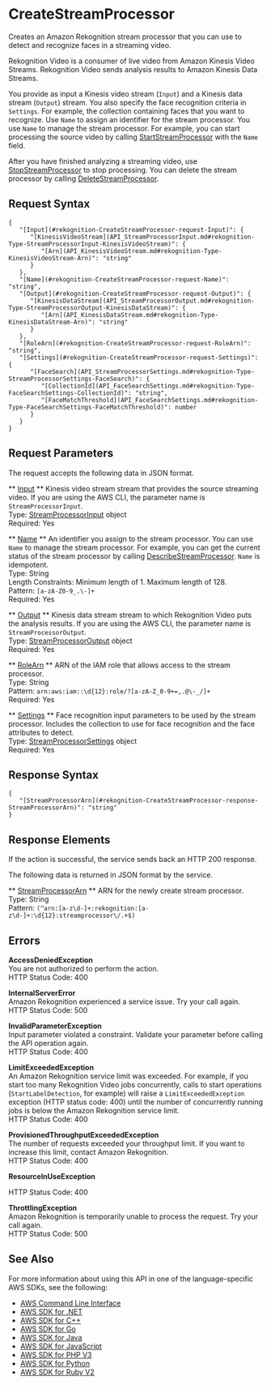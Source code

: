 # CreateStreamProcessor<a name="API_CreateStreamProcessor"></a>

Creates an Amazon Rekognition stream processor that you can use to detect and recognize faces in a streaming video\.

Rekognition Video is a consumer of live video from Amazon Kinesis Video Streams\. Rekognition Video sends analysis results to Amazon Kinesis Data Streams\.

You provide as input a Kinesis video stream \(`Input`\) and a Kinesis data stream \(`Output`\) stream\. You also specify the face recognition criteria in `Settings`\. For example, the collection containing faces that you want to recognize\. Use `Name` to assign an identifier for the stream processor\. You use `Name` to manage the stream processor\. For example, you can start processing the source video by calling [StartStreamProcessor](API_StartStreamProcessor.md) with the `Name` field\. 

After you have finished analyzing a streaming video, use [StopStreamProcessor](API_StopStreamProcessor.md) to stop processing\. You can delete the stream processor by calling [DeleteStreamProcessor](API_DeleteStreamProcessor.md)\.

## Request Syntax<a name="API_CreateStreamProcessor_RequestSyntax"></a>

```
{
   "[Input](#rekognition-CreateStreamProcessor-request-Input)": { 
      "[KinesisVideoStream](API_StreamProcessorInput.md#rekognition-Type-StreamProcessorInput-KinesisVideoStream)": { 
         "[Arn](API_KinesisVideoStream.md#rekognition-Type-KinesisVideoStream-Arn)": "string"
      }
   },
   "[Name](#rekognition-CreateStreamProcessor-request-Name)": "string",
   "[Output](#rekognition-CreateStreamProcessor-request-Output)": { 
      "[KinesisDataStream](API_StreamProcessorOutput.md#rekognition-Type-StreamProcessorOutput-KinesisDataStream)": { 
         "[Arn](API_KinesisDataStream.md#rekognition-Type-KinesisDataStream-Arn)": "string"
      }
   },
   "[RoleArn](#rekognition-CreateStreamProcessor-request-RoleArn)": "string",
   "[Settings](#rekognition-CreateStreamProcessor-request-Settings)": { 
      "[FaceSearch](API_StreamProcessorSettings.md#rekognition-Type-StreamProcessorSettings-FaceSearch)": { 
         "[CollectionId](API_FaceSearchSettings.md#rekognition-Type-FaceSearchSettings-CollectionId)": "string",
         "[FaceMatchThreshold](API_FaceSearchSettings.md#rekognition-Type-FaceSearchSettings-FaceMatchThreshold)": number
      }
   }
}
```

## Request Parameters<a name="API_CreateStreamProcessor_RequestParameters"></a>

The request accepts the following data in JSON format\.

 ** [Input](#API_CreateStreamProcessor_RequestSyntax) **   <a name="rekognition-CreateStreamProcessor-request-Input"></a>
Kinesis video stream stream that provides the source streaming video\. If you are using the AWS CLI, the parameter name is `StreamProcessorInput`\.  
Type: [StreamProcessorInput](API_StreamProcessorInput.md) object  
Required: Yes

 ** [Name](#API_CreateStreamProcessor_RequestSyntax) **   <a name="rekognition-CreateStreamProcessor-request-Name"></a>
An identifier you assign to the stream processor\. You can use `Name` to manage the stream processor\. For example, you can get the current status of the stream processor by calling [DescribeStreamProcessor](API_DescribeStreamProcessor.md)\. `Name` is idempotent\.   
Type: String  
Length Constraints: Minimum length of 1\. Maximum length of 128\.  
Pattern: `[a-zA-Z0-9_.\-]+`   
Required: Yes

 ** [Output](#API_CreateStreamProcessor_RequestSyntax) **   <a name="rekognition-CreateStreamProcessor-request-Output"></a>
Kinesis data stream stream to which Rekognition Video puts the analysis results\. If you are using the AWS CLI, the parameter name is `StreamProcessorOutput`\.  
Type: [StreamProcessorOutput](API_StreamProcessorOutput.md) object  
Required: Yes

 ** [RoleArn](#API_CreateStreamProcessor_RequestSyntax) **   <a name="rekognition-CreateStreamProcessor-request-RoleArn"></a>
ARN of the IAM role that allows access to the stream processor\.  
Type: String  
Pattern: `arn:aws:iam::\d{12}:role/?[a-zA-Z_0-9+=,.@\-_/]+`   
Required: Yes

 ** [Settings](#API_CreateStreamProcessor_RequestSyntax) **   <a name="rekognition-CreateStreamProcessor-request-Settings"></a>
Face recognition input parameters to be used by the stream processor\. Includes the collection to use for face recognition and the face attributes to detect\.  
Type: [StreamProcessorSettings](API_StreamProcessorSettings.md) object  
Required: Yes

## Response Syntax<a name="API_CreateStreamProcessor_ResponseSyntax"></a>

```
{
   "[StreamProcessorArn](#rekognition-CreateStreamProcessor-response-StreamProcessorArn)": "string"
}
```

## Response Elements<a name="API_CreateStreamProcessor_ResponseElements"></a>

If the action is successful, the service sends back an HTTP 200 response\.

The following data is returned in JSON format by the service\.

 ** [StreamProcessorArn](#API_CreateStreamProcessor_ResponseSyntax) **   <a name="rekognition-CreateStreamProcessor-response-StreamProcessorArn"></a>
ARN for the newly create stream processor\.  
Type: String  
Pattern: `(^arn:[a-z\d-]+:rekognition:[a-z\d-]+:\d{12}:streamprocessor\/.+$)` 

## Errors<a name="API_CreateStreamProcessor_Errors"></a>

 **AccessDeniedException**   
You are not authorized to perform the action\.  
HTTP Status Code: 400

 **InternalServerError**   
Amazon Rekognition experienced a service issue\. Try your call again\.  
HTTP Status Code: 500

 **InvalidParameterException**   
Input parameter violated a constraint\. Validate your parameter before calling the API operation again\.  
HTTP Status Code: 400

 **LimitExceededException**   
An Amazon Rekognition service limit was exceeded\. For example, if you start too many Rekognition Video jobs concurrently, calls to start operations \(`StartLabelDetection`, for example\) will raise a `LimitExceededException` exception \(HTTP status code: 400\) until the number of concurrently running jobs is below the Amazon Rekognition service limit\.   
HTTP Status Code: 400

 **ProvisionedThroughputExceededException**   
The number of requests exceeded your throughput limit\. If you want to increase this limit, contact Amazon Rekognition\.  
HTTP Status Code: 400

 **ResourceInUseException**   
  
HTTP Status Code: 400

 **ThrottlingException**   
Amazon Rekognition is temporarily unable to process the request\. Try your call again\.  
HTTP Status Code: 500

## See Also<a name="API_CreateStreamProcessor_SeeAlso"></a>

For more information about using this API in one of the language\-specific AWS SDKs, see the following:
+  [AWS Command Line Interface](https://docs.aws.amazon.com/goto/aws-cli/rekognition-2016-06-27/CreateStreamProcessor) 
+  [AWS SDK for \.NET](https://docs.aws.amazon.com/goto/DotNetSDKV3/rekognition-2016-06-27/CreateStreamProcessor) 
+  [AWS SDK for C\+\+](https://docs.aws.amazon.com/goto/SdkForCpp/rekognition-2016-06-27/CreateStreamProcessor) 
+  [AWS SDK for Go](https://docs.aws.amazon.com/goto/SdkForGoV1/rekognition-2016-06-27/CreateStreamProcessor) 
+  [AWS SDK for Java](https://docs.aws.amazon.com/goto/SdkForJava/rekognition-2016-06-27/CreateStreamProcessor) 
+  [AWS SDK for JavaScript](https://docs.aws.amazon.com/goto/AWSJavaScriptSDK/rekognition-2016-06-27/CreateStreamProcessor) 
+  [AWS SDK for PHP V3](https://docs.aws.amazon.com/goto/SdkForPHPV3/rekognition-2016-06-27/CreateStreamProcessor) 
+  [AWS SDK for Python](https://docs.aws.amazon.com/goto/boto3/rekognition-2016-06-27/CreateStreamProcessor) 
+  [AWS SDK for Ruby V2](https://docs.aws.amazon.com/goto/SdkForRubyV2/rekognition-2016-06-27/CreateStreamProcessor) 